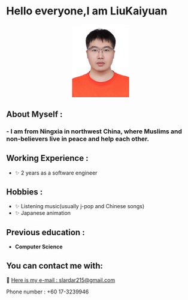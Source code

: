 # Hello everyone,I am LiuKaiyuan

<p align="center">
  <img src="liukaiyuan.jpg" alt="Profile Picture" width="30%" height="30%">
</a>

<p align="center">

## About Myself  :

### - I am from Ningxia in northwest China, where Muslims and non-believers live in peace and help each other.

## Working Experience :
- ✨ 2 years as a software engineer

## Hobbies :
- ✨ Listening music(usually j-pop and Chinese songs)
- ✨ Japanese animation

## Previous education :

- **Computer Science**
  
## You can contact me with:

:e-mail: <a href="slardar215@gmail.com">Here is my e-mail : slardar215@gmail.com</a>

Phone number : +60 17-3239946</a>
